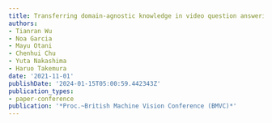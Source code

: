 ```yaml
---
title: Transferring domain-agnostic knowledge in video question answering
authors:
- Tianran Wu
- Noa Garcia
- Mayu Otani
- Chenhui Chu
- Yuta Nakashima
- Haruo Takemura
date: '2021-11-01'
publishDate: '2024-01-15T05:00:59.442343Z'
publication_types:
- paper-conference
publication: '*Proc.~British Machine Vision Conference (BMVC)*'
---
```

